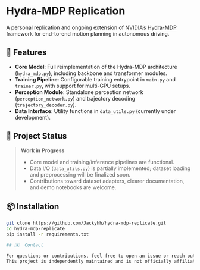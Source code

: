 # Hydra-MDP Replication

A personal replication and ongoing extension of NVIDIA’s [Hydra-MDP](https://github.com/NVlabs/hydra-mdp) framework for end-to-end motion planning in autonomous driving.

## 🚀 Features

- **Core Model**: Full reimplementation of the Hydra-MDP architecture (`hydra_mdp.py`), including backbone and transformer modules.  
- **Training Pipeline**: Configurable training entrypoint in `main.py` and `trainer.py`, with support for multi-GPU setups.  
- **Perception Module**: Standalone perception network (`perception_network.py`) and trajectory decoding (`trajectory_decoder.py`).  
- **Data Interface**: Utility functions in `data_utils.py` (currently under development).  

## 📌 Project Status

> **Work in Progress**  
> - Core model and training/inference pipelines are functional.  
> - Data I/O (`data_utils.py`) is partially implemented; dataset loading and preprocessing will be finalized soon.  
> - Contributions toward dataset adapters, clearer documentation, and demo notebooks are welcome.

## 📦 Installation

```bash
git clone https://github.com/Jackyhh/hydra-mdp-replicate.git
cd hydra-mdp-replicate
pip install -r requirements.txt

## ✉️  Contact

For questions or contributions, feel free to open an issue or reach out at <guojiaqi9316@gmail.com>.
This project is independently maintained and is not officially affiliated with NVIDIA.

